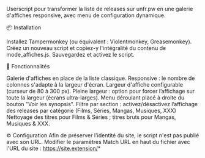Userscript pour transformer la liste de releases sur unfr.pw en une galerie d'affiches responsive, avec menu de configuration dynamique.

📦 Installation

Installez Tampermonkey (ou équivalent : Violentmonkey, Greasemonkey).
Créez un nouveau script et copiez-y l'intégralité du contenu de mode_affiches.js.
Sauvegardez et activez le script.

🚀 Fonctionnalités

Galerie d'affiches en place de la liste classique.
Responsive : le nombre de colonnes s'adapte à la largeur d'écran.
Largeur d'affiche configurable (curseur de 80 à 300 px).
Pleine largeur : option pour forcer l’affichage sur toute la largeur (écrans ultra-larges).
Menu déroulant placé à droite du bouton "Voir les synopsis".
Filtre par section : activez/désactivez l’affichage des releases par catégorie (Films, Séries, Mangas, Musiques, XXX)
Nettoyage des titres pour Films & Séries ; titres bruts pour Mangas, Musiques & XXX.

⚙️ Configuration
Afin de préserver l'identité du site, le script n'est pas publié avec son URL.
Modifier le paramètres Match URL en haut du fichier avec l'URL du site : https://site.extension/*
